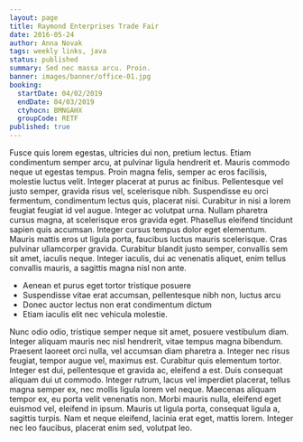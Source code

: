 ```yaml
---
layout: page
title: Raymond Enterprises Trade Fair
date: 2016-05-24
author: Anna Novak
tags: weekly links, java
status: published
summary: Sed nec massa arcu. Proin.
banner: images/banner/office-01.jpg
booking:
  startDate: 04/02/2019
  endDate: 04/03/2019
  ctyhocn: BMNGAHX
  groupCode: RETF
published: true
---
```

Fusce quis lorem egestas, ultricies dui non, pretium lectus. Etiam condimentum semper arcu, at pulvinar ligula hendrerit et. Mauris commodo neque ut egestas tempus. Proin magna felis, semper ac eros facilisis, molestie luctus velit. Integer placerat at purus ac finibus. Pellentesque vel justo semper, gravida risus vel, scelerisque nibh. Suspendisse eu orci fermentum, condimentum lectus quis, placerat nisi. Curabitur in nisi a lorem feugiat feugiat id vel augue. Integer ac volutpat urna. Nullam pharetra cursus magna, at scelerisque eros gravida eget. Phasellus eleifend tincidunt sapien quis accumsan. Integer cursus tempus dolor eget elementum. Mauris mattis eros ut ligula porta, faucibus luctus mauris scelerisque. Cras pulvinar ullamcorper gravida. Curabitur blandit justo semper, convallis sem sit amet, iaculis neque. Integer iaculis, dui ac venenatis aliquet, enim tellus convallis mauris, a sagittis magna nisl non ante.

* Aenean et purus eget tortor tristique posuere
* Suspendisse vitae erat accumsan, pellentesque nibh non, luctus arcu
* Donec auctor lectus non erat condimentum dictum
* Etiam iaculis elit nec vehicula molestie.

Nunc odio odio, tristique semper neque sit amet, posuere vestibulum diam. Integer aliquam mauris nec nisl hendrerit, vitae tempus magna bibendum. Praesent laoreet orci nulla, vel accumsan diam pharetra a. Integer nec risus feugiat, tempor augue vel, maximus est. Curabitur quis elementum tortor. Integer est dui, pellentesque et gravida ac, eleifend a est. Duis consequat aliquam dui ut commodo. Integer rutrum, lacus vel imperdiet placerat, tellus magna semper ex, nec mollis ligula lorem vel neque. Maecenas aliquam tempor ex, eu porta velit venenatis non. Morbi mauris nulla, eleifend eget euismod vel, eleifend in ipsum. Mauris ut ligula porta, consequat ligula a, sagittis turpis. Nam et neque eleifend, lacinia erat eget, mattis lorem. Integer nec leo faucibus, placerat enim sed, volutpat leo.
